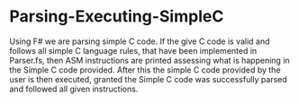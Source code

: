 # Parsing-Executing-SimpleC
Using F# we are parsing simple C code. If the give C code is valid and follows all simple C language rules, that have been implemented in Parser.fs, then ASM instructions are printed assessing what is happening in the Simple C code provided. After this the simple C code provided by the user is then executed, granted the Simple C code was successfully parsed and followed all given instructions.
